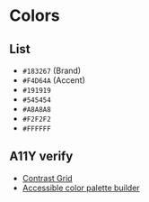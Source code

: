# Colors

## List
- ```#183267``` (Brand)
- ```#F4D64A``` (Accent)
- ```#191919```
- ```#545454```
- ```#A8A8A8```
- ```#F2F2F2```
- ```#FFFFFF```

## A11Y verify

- [Contrast Grid](http://contrast-grid.eightshapes.com/?background-colors=&foreground-colors=%23183267%0D%0A%23F4D64A%0D%0A%23191919%0D%0A%23545454%0D%0A%23A8A8A8%0D%0A%23F2F2F2%0D%0A%23FFFFFF%0D%0A&es-color-form__tile-size=regular)
- [Accessible color palette builder](https://toolness.github.io/accessible-color-matrix/?n=brand&n=accent&n=black&n=dark&n=light&n=bright&v=183267&v=F4D64A&v=191919&v=545454&v=A8A8A8&v=F2F2F2)
